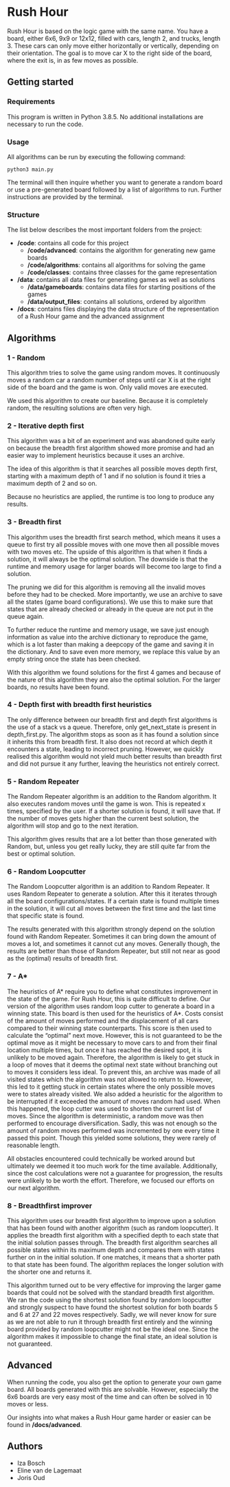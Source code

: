 # Rush Hour
Rush Hour is based on the logic game with the same name. You have a board, either 6x6, 9x9 or 12x12, filled with cars, length 2, and trucks, length 3. These cars can only move either horizontally or vertically, depending on their orientation. The goal is to move car X to the right side of the board, where the exit is, in as few moves as possible. 

## Getting started
### Requirements

This program is written in Python 3.8.5. No additional installations are necessary to run the code. 

### Usage

All algorithms can be run by executing the following command:

```
python3 main.py
```

The terminal will then inquire whether you want to generate a random board or use a pre-generated board followed by a list of algorithms to run. Further instructions are provided by the terminal.

### Structure

The list below describes the most important folders from the project:

- **/code**: contains all code for this project
  - **/code/advanced**: contains the algorithm for generating new game boards 
  - **/code/algorithms**: contains all algorithms for solving the game
  - **/code/classes**: contains three classes for the game representation
- **/data**: contains all data files for generating games as well as solutions
  - **/data/gameboards**: contains data files for starting positions of the games
  - **/data/output_files**: contains all solutions, ordered by algorithm 
- **/docs**: contains files displaying the data structure of the representation of a Rush Hour game and the advanced assignment

## Algorithms
### 1 - Random
This algorithm tries to solve the game using random moves. It continuously moves a random car a random number of steps until car X is at the right side of the board and the game is won. Only valid moves are executed. 

We used this algorithm to create our baseline. Because it is completely random, the resulting solutions are often very high.

### 2 - Iterative depth first
This algorithm was a bit of an experiment and was abandoned quite early on because the breadth first algorithm showed more promise and had an easier way to implement heuristics because it uses an archive. 

The idea of this algorithm is that it searches all possible moves depth first, starting with a maximum depth of 1 and if no solution is found it tries a maximum depth of 2 and so on. 

Because no heuristics are applied, the runtime is too long to produce any results. 

### 3 - Breadth first
This algorithm uses the breadth first search method, which means it uses a queue to first try all possible moves with one move then all possible moves with two moves etc. The upside of this algorithm is that when it finds a solution, it will always be the optimal solution. The downside is that the runtime and memory usage for larger boards will become too large to find a solution.

The pruning we did for this algorithm is removing all the invalid moves before they had to be checked. More importantly, we use an archive to save all the states (game board configurations). We use this to make sure that states that are already checked or already in the queue are not put in the queue again.

To further reduce the runtime and memory usage, we save just enough information as value into the archive dictionary to reproduce the game, which is a lot faster than making a deepcopy of the game and saving it in the dictionary. And to save even more memory, we replace this value by an empty string once the state has been checked. 

With this algorithm we found solutions for the first 4 games and because of the nature of this algorithm they are also the optimal solution. For the larger boards, no results have been found.

### 4 - Depth first with breadth first heuristics

The only difference between our breadth first and depth first algorithms is the use of a stack vs a queue. Therefore, only get_next_state is present in depth_first.py. 
The algorithm stops as soon as it has found a solution since it inherits this from breadth first. It also does not record at which depth it encounters a state, leading to incorrect pruning.
However, we quickly realised this algorithm would not yield much better results than breadth first and did not pursue it any further, leaving the heuristics not entirely correct.

### 5 - Random Repeater
The Random Repeater algorithm is an addition to the Random algorithm. It also executes random moves until the game is won. This is repeated x times, specified by the user. If a shorter solution is found, it will save that. If the number of moves gets higher than the current best solution, the algorithm will stop and go to the next iteration. 

This algorithm gives results that are a lot better than those generated with Random, but, unless you get really lucky, they are still quite far from the best or optimal solution.

### 6 - Random Loopcutter
The Random Loopcutter algorithm is an addition to Random Repeater. It uses Random Repeater to generate a solution. After this it iterates through all the board configurations/states. If a certain state is found multiple times in the solution, it will cut all moves between the first time and the last time that specific state is found. 

The results generated with this algorithm strongly depend on the solution found with Random Repeater. Sometimes it can bring down the amount of moves a lot, and sometimes it cannot cut any moves. Generally though, the results are better than those of Random Repeater, but still not near as good as the (optimal) results of breadth first. 

### 7 - A*
The heuristics of A* require you to define what constitutes improvement in the state of the game. For Rush Hour, this is quite difficult to define. Our version of the algorithm uses random loop cutter to generate a board in a winning state. This board is then used for the heuristics of A*. Costs consist of the amount of moves performed and the displacement of all cars compared to their winning state counterparts. This score is then used to calculate the “optimal” next move. 
However, this is not guaranteed to be the optimal move as it might be necessary to move cars to and from their final location multiple times, but once it has reached the desired spot, it is unlikely to be moved again. 
Therefore, the algorithm is likely to get stuck in a loop of moves that it deems the optimal next state without branching out to moves it considers less ideal. To prevent this, an archive was made of all visited states which the algorithm was not allowed to return to. However, this led to it getting stuck in certain states where the only possible moves were to states already visited. 
We also added a heuristic for the algorithm to be interrupted if it exceeded the amount of moves random had used. When this happened, the loop cutter was used to shorten the current list of moves. Since the algorithm is deterministic, a random move was then performed to encourage diversification. Sadly, this was not enough so the amount of random moves performed was incremented by one every time it passed this point. Though this yielded some solutions, they were rarely of reasonable length. 

All obstacles encountered could technically be worked around but ultimately we deemed it too much work for the time available. Additionally, since the cost calculations were not a guarantee for progression, the results were unlikely to be worth the effort. Therefore, we focused our efforts on our next algorithm.


### 8 - Breadthfirst improver
This algorithm uses our breadth first algorithm to improve upon a solution that has been found with another algorithm (such as random loopcutter). It applies the breadth first algorithm with a specified depth to each state that the initial solution passes through. The breadth first algorithm searches all possible states within its maximum depth and compares them with states further on in the initial solution. If one matches, it means that a shorter path to that state has been found. The algorithm replaces the longer solution with the shorter one and returns it.

This algorithm turned out to be very effective for improving the larger game boards that could not be solved with the standard breadth first algorithm. We ran the code using the shortest solution found by random loopcutter and strongly suspect to have found the shortest solution for both boards 5 and 6 at 27 and 22 moves respectively. Sadly, we will never know for sure as we are not able to run it through breadth first entirely and the winning board provided by random loopcutter might not be the ideal one. Since the algorithm makes it impossible to change the final state, an ideal solution is not guaranteed. 

## Advanced
When running the code, you also get the option to generate your own game board. All boards generated with this are solvable. However, especially the 6x6 boards are very easy most of the time and can often be solved in 10 moves or less.

Our insights into what makes a Rush Hour game harder or easier can be found in **/docs/advanced**.

## Authors
- Iza Bosch
- Eline van de Lagemaat
- Joris Oud